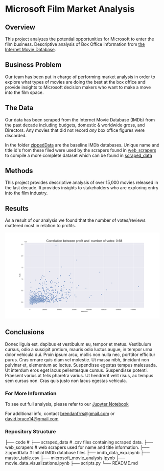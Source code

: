 # Microsoft Film Market Analysis



## Overview

This project analyzes the potential opportunities for Microsoft to enter the film business. Descriptive analysis of Box Office information from [the Internet Movie Database](imdb.com).   

## Business Problem

Our team has been put in charge of performing market analysis in order to explore what types of movies are doing the best at the box office and provide insights to Microsoft decision makers who want to make a move into the film space.

## The Data

Our data has been scraped from the Internet Movie Database (IMDb) from the past decade including budgets, domestic & worldwide gross, and Directors. Any movies that did not record *any* box office figures were discarded.

In the folder [zippedData](./zippedData) are the baseline IMDb databases. Unique name and title id's from these filed were used by the scrapers found in [web_scrapers](./web_scrapers) to compile a more complete dataset which can be found in [scraped_data](./scraped_data)

## Methods

This project provides descriptive analysis of over 15,000 movies released in the last decade. It provides insights to stakeholders who are exploring entry into the film industry.

## Results

As a result of our analysis we found that the number of votes/reviews mattered most in relation to profits.

![](images/Correlation_between_profit_and_numvotes.png)

## Conclusions

Donec ligula est, dapibus et vestibulum eu, tempor et metus. Vestibulum cursus, odio a suscipit pretium, mauris odio luctus augue, in tempor urna dolor vehicula dui. Proin ipsum arcu, mollis non nulla nec, porttitor efficitur purus. Cras ornare quis diam vel molestie. Ut massa nibh, tincidunt non pulvinar et, elementum ac lectus. Suspendisse egestas tempus malesuada. Ut interdum eros eget lacus pellentesque cursus. Suspendisse potenti. Praesent varius at felis pharetra varius. Ut hendrerit velit risus, ac tempus sem cursus non. Cras quis justo non lacus egestas vehicula.

### For More Information

To see out full analysis, please refer to our [Jupyter Notebook](microsoft_movie_analysis.ipynb)

For additional info, contact <brendanfrrs@gmail.com> or <david.bruce14@gmail.com>

### Repository Structure

├── code                    #
├── scraped_data            # .csv files containing scraped data.
├── web_scrapers            # web scrapers used for name and title information.
├── zippedData              # Initial IMDb database files
├── imdb_data_exp.ipynb
├── master_table.csv
├── microsoft_movie_analysis.ipynb
├── movie_data_visualizations.ipynb
├── scripts.py
└── README.md
